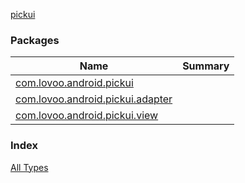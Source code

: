 [pickui](./index.md)

### Packages

| Name | Summary |
|---|---|
| [com.lovoo.android.pickui](com.lovoo.android.pickui/index.md) |  |
| [com.lovoo.android.pickui.adapter](com.lovoo.android.pickui.adapter/index.md) |  |
| [com.lovoo.android.pickui.view](com.lovoo.android.pickui.view/index.md) |  |

### Index

[All Types](alltypes/index.md)